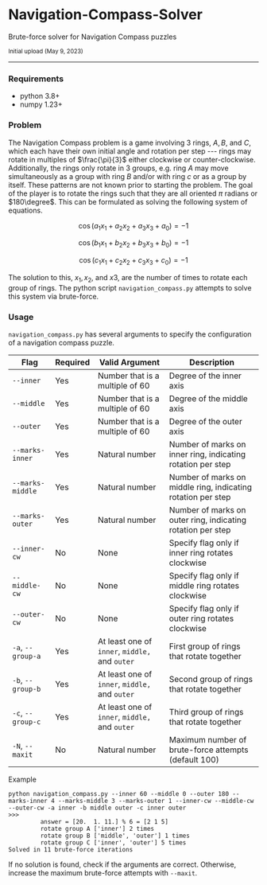 # Navigation-Compass-Solver
Brute-force solver for Navigation Compass puzzles

<sub>Initial upload (May 9, 2023)</sub>

---

### Requirements

- python 3.8+
- numpy 1.23+

### Problem 

The Navigation Compass problem is a game involving 3 rings, $A, B,$ and $C$, which each have their own initial angle and rotation per step --- rings may rotate in multiples of $\frac{\pi}{3}$ either clockwise or counter-clockwise. Additionally, the rings only rotate in 3 groups, e.g. ring $A$ may move simultaneously as a group with ring $B$ and/or with ring $c$ or as a group by itself. These patterns are not known prior to starting the problem. The goal of the player is to rotate the rings such that they are all oriented $\pi$ radians or $180\degree$. This can be formulated as solving the following system of equations.

$$ \cos(a_1 x_1 + a_2 x_2 + a_3 x_3 + a_0) = -1 $$

$$ \cos(b_1 x_1 + b_2 x_2 + b_3 x_3 + b_0) = -1 $$

$$ \cos(c_1 x_1 + c_2 x_2 + c_3 x_3 + c_0) = -1 $$

The solution to this, $x_1, x_2,$ and $x3$, are the number of times to rotate each group of rings. The python script `navigation_compass.py` attempts to solve this system via brute-force.

### Usage

`navigation_compass.py` has several arguments to specify the configuration of a navigation compass puzzle.

| Flag | Required | Valid Argument | Description |
| -------- | --- | ---- | ---- |
| `--inner` | Yes | Number that is a multiple of 60 | Degree of the inner axis | 
| `--middle` | Yes | Number that is a multiple of 60 | Degree of the middle axis | 
| `--outer` | Yes | Number that is a multiple of 60 | Degree of the outer axis | 
| `--marks-inner` | Yes | Natural number | Number of marks on inner ring, indicating rotation per step | 
| `--marks-middle` | Yes | Natural number | Number of marks on middle ring, indicating rotation per step | 
| `--marks-outer` | Yes | Natural number | Number of marks on outer ring, indicating rotation per step | 
| `--inner-cw` | No | None | Specify flag only if inner ring rotates clockwise | 
| `--middle-cw` | No | None | Specify flag only if middle ring rotates clockwise | 
| `--outer-cw` | No | None | Specify flag only if outer ring rotates clockwise | 
| `-a`, `--group-a` | Yes | At least one of `inner`, `middle,` and  `outer` | First group of rings that rotate together | 
| `-b`, `--group-b` | Yes | At least one of `inner`, `middle,` and  `outer` | Second group of rings that rotate together |  
| `-c`, `--group-c` | Yes | At least one of `inner`, `middle,` and  `outer` | Third group of rings that rotate together | 
| `-N`, `--maxit` | No | Natural number | Maximum number of brute-force attempts (default 100) | 

Example
```
python navigation_compass.py --inner 60 --middle 0 --outer 180 --marks-inner 4 --marks-middle 3 --marks-outer 1 --inner-cw --middle-cw --outer-cw -a inner -b middle outer -c inner outer
>>>
         answer = [20.  1. 11.] % 6 = [2 1 5]
         rotate group A ['inner'] 2 times
         rotate group B ['middle', 'outer'] 1 times
         rotate group C ['inner', 'outer'] 5 times
Solved in 11 brute-force iterations
```

If no solution is found, check if the arguments are correct.
Otherwise, increase the maximum brute-force attempts with `--maxit`.
